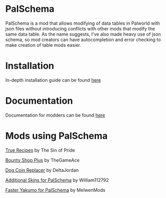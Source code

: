 # PalSchema
PalSchema is a mod that allows modifying of data tables in Palworld with json files without introducing conflicts with other mods that modify the same data table. As the name suggests, I've also made heavy use of json schema, so mod creators can have autocompletion and error checking to make creation of table mods easier.

# Installation

In-depth installation guide can be found [here](https://okaetsu.github.io/PalSchema/docs/installation)

# Documentation

Documentation for modders can be found [here](https://okaetsu.github.io/PalSchema/docs/gettingstarted)

# Mods using PalSchema

[True Recipes](https://www.nexusmods.com/palworld/mods/2159) by The Sin of Pride

[Bounty Shop Plus](https://www.nexusmods.com/palworld/mods/2162) by TheGameAce

[Dog Coin Replacer](https://www.nexusmods.com/palworld/mods/2197) by DeltaJordan

[Additional Skins for PalSchema](https://www.nexusmods.com/palworld/mods/2199) by William112792

[Faster Yakumo for PalSchema](https://www.nexusmods.com/palworld/mods/2207) by MelwenMods
